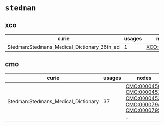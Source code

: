 # `stedman`

## xco

| curie                                       |   usages | nodes                                                     |
|---------------------------------------------|----------|-----------------------------------------------------------|
| Stedman:Stedmans_Medical_Dictionary_26th_ed |        1 | [XCO:0000607](http://purl.obolibrary.org/obo/XCO_0000607) |

## cmo

| curie                               |   usages | nodes                                                                                                                                                                                                                                                                                                      |
|-------------------------------------|----------|------------------------------------------------------------------------------------------------------------------------------------------------------------------------------------------------------------------------------------------------------------------------------------------------------------|
| Stedman:Stedmans_Medical_Dictionary |       37 | [CMO:0000450](http://purl.obolibrary.org/obo/CMO_0000450), [CMO:0000451](http://purl.obolibrary.org/obo/CMO_0000451), [CMO:0000453](http://purl.obolibrary.org/obo/CMO_0000453), [CMO:0000794](http://purl.obolibrary.org/obo/CMO_0000794), [CMO:0000795](http://purl.obolibrary.org/obo/CMO_0000795), ... |

